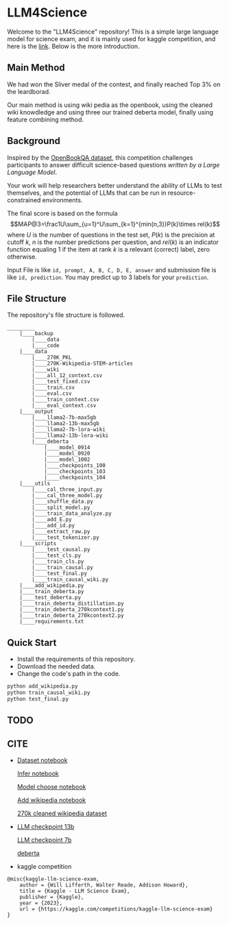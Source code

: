# LLM4Science

Welcome to the "LLM4Science" repository! This is a simple large language model for science exam, and it is mainly used for kaggle competition, and here is the [link](https://www.kaggle.com/competitions/kaggle-llm-science-exam/). Below is the more introduction.

## Main Method

We had won the Sliver medal of the contest, and finally reached Top 3% on the leardborad.

Our main method is using wiki pedia as the openbook, using the cleaned wiki knowdledge and using three our trained deberta model, finally using feature combining method.


## Background

Inspired by the [OpenBookQA dataset](https://allenai.org/data/open-book-qa), this competition challenges participants to answer difficult science-based questions *written by a Large Language Model*.

Your work will help researchers better understand the ability of LLMs to test themselves, and the potential of LLMs that can be run in resource-constrained environments.

The final score is based on the formula $$MAP@3=\frac1U\sum_{u=1}^U\sum_{k=1}^{min(n,3)}P(k)\times rel(k)$$ where $U$ is the number of questions in the test set, $P(k)$ is the precision at cutoff $k$, $n$ is the number predictions per question, and $rel(k)$ is an indicator function equaling 1 if the item at rank $k$ is a relevant (correct) label, zero otherwise.

Input File is like `id, prompt, A, B, C, D, E, answer` and submission file is like `id, prediction`. You may predict up to 3 labels for your `prediction`.

## File Structure

The repository's file structure is followed.

```
_________
	|____backup
		|____data
		|____code
	|____data
		|____270K_PKL
		|____270K-Wikipedia-STEM-articles
		|____wiki
		|____all_12_context.csv
		|____test_fixed.csv
		|____train.csv
		|____eval.csv
		|____train_context.csv
		|____eval_context.csv
	|____output
		|____llama2-7b-max5gb
		|____llama2-13b-max5gb
		|____llama2-7b-lora-wiki
		|____llama2-13b-lora-wiki
		|____deberta
			|____model_0914
			|____model_0920
			|____model_1002
			|____checkpoints_100
			|____checkpoints_103
			|____checkpoints_104
	|____utils
		|____cal_three_input.py
		|____cal_three_model.py
		|____shuffle_data.py
		|____split_model.py
		|____train_data_analyze.py
		|____add_E.py
		|____add_id.py
		|____extract_raw.py
		|____test_tokenizer.py
	|____scripts
		|____test_causal.py
		|____test_cls.py
		|____train_cls.py
		|____train_causal.py
		|____test_final.py
		|____train_causal_wiki.py
	|____add_wikipedia.py
	|____train_deberta.py
	|____test_deberta.py
	|____train_deberta_distillation.py
	|____train_deberta_270kcontext1.py
	|____train_deberta_270kcontext2.py
	|____requirements.txt
```

## Quick Start

- Install the requirements of this repository.
- Download the needed data.
- Change the code's path in the code.

```python
python add_wikipedia.py
python train_causal_wiki.py
python test_final.py
```

## TODO


## CITE

- [Dataset notebook](https://www.kaggle.com/competitions/kaggle-llm-science-exam/discussion/436383)

  [Infer notebook](https://www.kaggle.com/code/zzy990106/llama-7b-infer)

  [Model choose notebook](https://www.kaggle.com/code/radek1/best-open-source-llm-starter-pack)

  [Add wikipedia notebook](https://www.kaggle.com/code/jjinho/open-book-llm-science-exam)

  [270k cleaned wikipedia dataset](https://www.kaggle.com/datasets/mbanaei/all-paraphs-parsed-expanded)


- [LLM checkpoint 13b](https://huggingface.co/NousResearch/Nous-Hermes-Llama2-13b)

  [LLM checkpoint 7b](https://huggingface.co/NousResearch/Nous-Hermes-llama-2-7b)

  [deberta]()

- kaggle competition

```
@misc{kaggle-llm-science-exam,
    author = {Will Lifferth, Walter Reade, Addison Howard},
    title = {Kaggle - LLM Science Exam},
    publisher = {Kaggle},
    year = {2023},
    url = {https://kaggle.com/competitions/kaggle-llm-science-exam}
}
```





